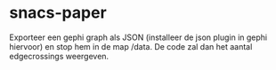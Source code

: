 # snacs-paper
Exporteer een gephi graph als JSON (installeer de json plugin in gephi hiervoor) en stop hem in de map /data. De code zal dan het aantal edgecrossings weergeven.
